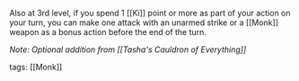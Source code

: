 Also at 3rd level, if you spend 1 [[Ki]] point or more as part of your action on your turn, you can make one attack with an unarmed strike or a [[Monk]] weapon as a bonus action before the end of the turn.

*Note: Optional addition from [[Tasha's Cauldron of Everything]]*

tags: [[Monk]]